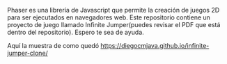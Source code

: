 Phaser es una librería de Javascript que permite la creación de juegos 2D para ser ejecutados en navegadores web.
Este repositorio contiene un proyecto de juego llamado Infinite Jumper(puedes revisar el PDF que está dentro del repositorio).
Espero te sea de ayuda.

Aquí la muestra de como quedó https://diegocmjava.github.io/infinite-jumper-clone/
